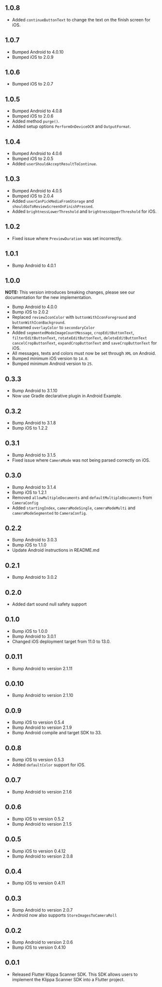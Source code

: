 ## 1.0.8

* Added `continueButtonText` to change the text on the finish screen for iOS.

## 1.0.7

* Bumped Android to 4.0.10
* Bumped iOS to 2.0.9

## 1.0.6

* Bumped iOS to 2.0.7

## 1.0.5

* Bumped Android to 4.0.8
* Bumped iOS to 2.0.6
* Added method `purge()`.
* Added setup options `PerformOnDeviceOCR` and `OutputFormat`.

## 1.0.4

* Bumped Android to 4.0.6
* Bumped iOS to 2.0.5
* Added `userShouldAcceptResultToContinue`.

## 1.0.3

* Bumped Android to 4.0.5
* Bumped iOS to 2.0.4
* Added `userCanPickMediaFromStorage` and `shouldGoToReviewScreenOnFinishPressed`.
* Added `brightnessLowerThreshold` and `brightnessUpperThreshold` for iOS.

## 1.0.2

* Fixed issue where `PreviewDuration` was set incorrectly.

## 1.0.1

* Bump Android to 4.0.1

## 1.0.0

**NOTE:** This version introduces breaking changes, please see our documentation for the new implementation.

* Bump Android to 4.0.0
* Bump iOS to 2.0.2
* Replaced `reviewIconColor` with `buttonWithIconForeground` and `buttonWithIconBackground`.
* Renamed `overlayColor` to `secondaryColor`
* Added `segmentedModeImageCountMessage`, `cropEditButtonText`, `filterEditButtonText`, `rotateEditButtonText`, `deleteEditButtonText` `cancelCropButtonText`, `expandCropButtonText` and `saveCropButtonText` for iOS.
* All messages, texts and colors must now be set through `XML` on Android.
* Bumped minimum iOS version to `14.0`.
* Bumped minimum Android version to `25`.

## 0.3.3

* Bump Android to 3.1.10
* Now use Gradle declarative plugin in Android Example. 

## 0.3.2

* Bump Android to 3.1.8
* Bump iOS to 1.2.2

## 0.3.1

* Bump Android to 3.1.5
* Fixed issue where `CameraMode` was not being parsed correctly on iOS.

## 0.3.0

* Bump Android to 3.1.4
* Bump iOS to 1.2.1
* Removed `allowMultipleDocuments` and `defaultMultipleDocuments` from `CameraConfig`
* Added `startingIndex`, `cameraModeSingle`, `cameraModeMulti` and `cameraModeSegmented` to `CameraConfig`.

## 0.2.2

* Bump Android to 3.0.3
* Bump iOS to 1.1.0
* Update Android instructions in README.md

## 0.2.1

* Bump Android to 3.0.2

## 0.2.0

 * Added dart sound null safety support

## 0.1.0

- Bump iOS to 1.0.0
- Bump Android to 3.0.1
- Changed iOS deployment target from 11.0 to 13.0.

## 0.0.11

- Bump Android to version 2.1.11

## 0.0.10

- Bump Android to version 2.1.10

## 0.0.9

- Bump iOS to version 0.5.4
- Bump Android to version 2.1.9
- Bump Android compile and target SDK to 33.

## 0.0.8

- Bump iOS to version 0.5.3
- Added `defaultColor` support for iOS.

## 0.0.7

- Bump Android to version 2.1.6

## 0.0.6

- Bump iOS to version 0.5.2
- Bump Android to version 2.1.5

## 0.0.5

- Bump iOS to version 0.4.12
- Bump Android to version 2.0.8

## 0.0.4

- Bump iOS to version 0.4.11

## 0.0.3

- Bump Android to version 2.0.7
- Android now also supports ```StoreImagesToCameraRoll```

## 0.0.2

- Bump Android to version 2.0.6
- Bump iOS to version 0.4.10

## 0.0.1

- Released Flutter Klippa Scanner SDK. This SDK allows users to implement the Klippa Scanner SDK into a Flutter project.
